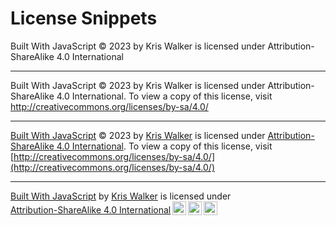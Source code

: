 # License Snippets

Built With JavaScript © 2023 by Kris Walker is licensed under Attribution-ShareAlike 4.0 International

---

Built With JavaScript © 2023 by Kris Walker is licensed under Attribution-ShareAlike 4.0 International. To view a copy of this license, visit http://creativecommons.org/licenses/by-sa/4.0/

---

[Built With JavaScript](https://wwww.builtwithjavascript.us) © 2023 by [Kris Walker](https://www.kriswalker.me) is licensed under [Attribution-ShareAlike 4.0 International](http://creativecommons.org/licenses/by-sa/4.0/). To view a copy of this license, visit [http://creativecommons.org/licenses/by-sa/4.0/](http://creativecommons.org/licenses/by-sa/4.0/)

---

<p xmlns:cc="http://creativecommons.org/ns#" xmlns:dct="http://purl.org/dc/terms/"><a property="dct:title" rel="cc:attributionURL" href="https://www.builtwithjavascript.us">Built With JavaScript</a> by <a rel="cc:attributionURL dct:creator" property="cc:attributionName" href="https://www.kriswalker.me">Kris Walker</a> is licensed under <a href="http://creativecommons.org/licenses/by-sa/4.0/?ref=chooser-v1" target="_blank" rel="license noopener noreferrer" style="display:inline-block;">Attribution-ShareAlike 4.0 International<img style="height:22px!important;margin-left:3px;vertical-align:text-bottom;" src="https://mirrors.creativecommons.org/presskit/icons/cc.svg?ref=chooser-v1"><img style="height:22px!important;margin-left:3px;vertical-align:text-bottom;" src="https://mirrors.creativecommons.org/presskit/icons/by.svg?ref=chooser-v1"><img style="height:22px!important;margin-left:3px;vertical-align:text-bottom;" src="https://mirrors.creativecommons.org/presskit/icons/sa.svg?ref=chooser-v1"></a></p>

